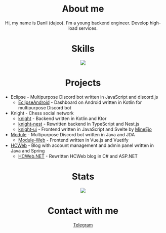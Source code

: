 <h1 align="center">About me</h1>
<p align="center">
Hi, my name is Danil (dajeo). I'm a young backend engineer. Develop high-load services.
</p>

<h1 align="center">Skills</h1>
<p align="center">
  <a href="https://github.com/tandpfun/skill-icons">
    <img src="https://skillicons.dev/icons?i=java,kotlin,cs,go,js,ts,spring,ktor,nestjs,hibernate,react,vue,git,mysql,postgres,docker&perline=8" />
  </a>
</p>

<h1 align="center">Projects</h1>

- Eclipse - Multipurpose Discord bot written in JavaScript and discord.js
    - [EclipseAndroid](https://github.com/dajeo/EclipseAndroid) - Dashboard on Android written in Kotlin for multipurpose Discord bot
- Knight - Chess social network
    - [knight](https://github.com/dajeo/knight) - Backend written in Kotlin and Ktor
    - [knight-nest](https://github.com/dajeo/knight-nest) - Rewritten backend in TypeScript and Nest.js
    - [knight-ui](https://github.com/dajeo/knight-ui) - Frontend written in JavaScript and Svelte by [MineEjo](https://github.com/mineejo)
- [Module](https://github.com/dajeo/Module) - Multipurpose Discord bot written in Java and JDA
    - [Module-Web](https://github.com/dajeo/Module-Web) - Frontend written in Vue.js and Vuetify
- [HCWeb](https://github.com/dajeo/HCWeb) - Blog with account management and admin panel written in Java and Spring
    - [HCWeb.NET](https://github.com/dajeo/HCWeb.NET) - Rewritten HCWeb blog in C# and ASP.NET

<h1 align="center">Stats</h1>
<p align="center">
  <a href="https://github.com/anuraghazra/github-readme-stats">
    <img src="https://github-readme-stats.vercel.app/api/top-langs/?username=dajeo&hide_title=true&card_width=445&hide_border=true&layout=compact&theme=github_dark&langs_count=10&hide=svelte,dart" />
  </a>
</p>

<h1 align="center">Contact with me</h1>
<p align="center">
  <a href="https://t.me/dajeo">Telegram</a>
</p>
